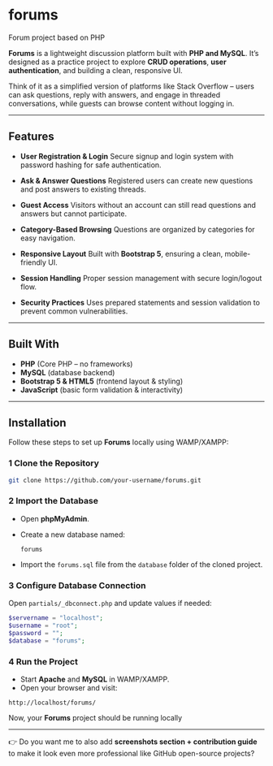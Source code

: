 # forums
Forum project based on PHP

**Forums** is a lightweight discussion platform built with **PHP and MySQL**. It’s designed as a practice project to explore **CRUD operations**, **user authentication**, and building a clean, responsive UI.

Think of it as a simplified version of platforms like Stack Overflow – users can ask questions, reply with answers, and engage in threaded conversations, while guests can browse content without logging in.

---

## Features

* **User Registration & Login**
  Secure signup and login system with password hashing for safe authentication.

* **Ask & Answer Questions**
  Registered users can create new questions and post answers to existing threads.

* **Guest Access**
  Visitors without an account can still read questions and answers but cannot participate.

* **Category-Based Browsing**
  Questions are organized by categories for easy navigation.

* **Responsive Layout**
  Built with **Bootstrap 5**, ensuring a clean, mobile-friendly UI.

* **Session Handling**
  Proper session management with secure login/logout flow.

* **Security Practices**
  Uses prepared statements and session validation to prevent common vulnerabilities.

---

## Built With

* **PHP** (Core PHP – no frameworks)
* **MySQL** (database backend)
* **Bootstrap 5 & HTML5** (frontend layout & styling)
* **JavaScript** (basic form validation & interactivity)

---

## Installation

Follow these steps to set up **Forums** locally using WAMP/XAMPP:

### 1️ Clone the Repository

```bash
git clone https://github.com/your-username/forums.git
```

### 2️ Import the Database

* Open **phpMyAdmin**.

* Create a new database named:

  ```
  forums
  ```

* Import the `forums.sql` file from the `database` folder of the cloned project.

### 3️ Configure Database Connection

Open `partials/_dbconnect.php` and update values if needed:

```php
$servername = "localhost";
$username = "root";
$password = "";
$database = "forums";
```

### 4️ Run the Project

* Start **Apache** and **MySQL** in WAMP/XAMPP.
* Open your browser and visit:

```
http://localhost/forums/
```

Now, your **Forums** project should be running locally 

---

👉 Do you want me to also add **screenshots section + contribution guide** to make it look even more professional like GitHub open-source projects?
